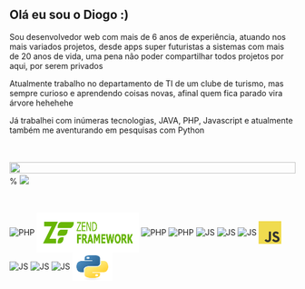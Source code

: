   <p><h2>Olá eu sou o Diogo :)</h2></p>
  <p>Sou desenvolvedor web com mais de 6 anos de experiência, atuando nos mais variados projetos, desde apps super futuristas a sistemas com mais de 20 anos de vida, uma pena não poder compartilhar todos projetos por aqui, por serem privados</p>
  
  <p>Atualmente trabalho no departamento de TI de um clube de turismo, mas sempre curioso e aprendendo coisas novas, afinal quem fica parado vira árvore hehehehe</p>
  
  <p>Já trabalhei com inúmeras tecnologias, JAVA, PHP, Javascript e atualmente também me aventurando em pesquisas com Python</p>
  <br><br>
<div>
  <img width="100%" height="50%" src="https://github-readme-stats.vercel.app/api/top-langs?username=diogoCostaProjects&layout=compact&langs_count=16&theme=dark">%
  <img heigth="190em" src="https://github-readme-stats.vercel.app/api?username=diogoCostaProjects&show_icons=true&theme=dark">
</div>
<br>
<div style="display: inline_block; margin-top: 30px;">
      <img align="center" alt="PHP" height="70" width="70" src="https://camo.githubusercontent.com/688f61bcdee1f1ff99cff1a917828b9b2ddb8fc0b61b2c9971b5513ea8de4d0c/68747470733a2f2f63646e2e6a7364656c6976722e6e65742f67682f64657669636f6e732f64657669636f6e2f69636f6e732f7068702f7068702d6f726967696e616c2e737667">
<img align="center" alt="PHP" height="70" width="180" src="https://raw.githubusercontent.com/zendframework/zf2/234b554f2ca202095aea32e4fa557553f8849664/resources/ZendFramework-logo.png">        <img align="center" alt="PHP" height="50" width="50" src="https://camo.githubusercontent.com/e914791b7640ec3fe9e3ef3222ed97da1d407199ab47391ea21f1c15a9592acc/68747470733a2f2f75706c6f61642e77696b696d656469612e6f72672f77696b6970656469612f636f6d6d6f6e732f7468756d622f392f39612f4c61726176656c2e7376672f3139363970782d4c61726176656c2e7376672e706e67">
       <img align="center" alt="PHP" height="50" width="50" src="https://camo.githubusercontent.com/5e956ea0943b5a05092e94d7376582051e61fe84af215ad6e35334a2d61b658a/68747470733a2f2f63646e2e6a7364656c6976722e6e65742f67682f64657669636f6e732f64657669636f6e2f69636f6e732f6d7973716c2f6d7973716c2d6f726967696e616c2e737667">
        <img align="center" alt="JS" height="50" width="70" src="https://camo.githubusercontent.com/2de531cabfc59a5f00aaf959346bda1b042d4d39d2ebeda76606f492895ded5a/68747470733a2f2f75706c6f61642e77696b696d656469612e6f72672f77696b6970656469612f636f6d6d6f6e732f7468756d622f392f39332f416d617a6f6e5f5765625f53657276696365735f4c6f676f2e7376672f3235363070782d416d617a6f6e5f5765625f53657276696365735f4c6f676f2e7376672e706e67">
        <img align="center" alt="JS" height="50" width="70" src="https://camo.githubusercontent.com/f2ce4039c99cf35adde738583ab0fbcd60eaafccf1e949884bda91d0b5c819ce/68747470733a2f2f63646e2e6a7364656c6976722e6e65742f67682f64657669636f6e732f64657669636f6e2f69636f6e732f68746d6c352f68746d6c352d6f726967696e616c2e737667">
        <img align="center" alt="JS" height="50" width="70" src="https://camo.githubusercontent.com/0da944f181647261c840e34b20ed7e3ca44ddc150869c6ea550cf98d06c81a37/68747470733a2f2f63646e2e6a7364656c6976722e6e65742f67682f64657669636f6e732f64657669636f6e2f69636f6e732f637373332f637373332d6f726967696e616c2e737667">
   <img align="center" alt="JS" height="40" width="40" src="https://raw.githubusercontent.com/github/explore/80688e429a7d4ef2fca1e82350fe8e3517d3494d/topics/javascript/javascript.png">
        <img align="center" alt="JS" height="50" width="50" src="https://camo.githubusercontent.com/f57aea3228bb09e8900c43a5fc350cd31b4157af37cdd78394d20e38361a8889/68747470733a2f2f63646e2e6a7364656c6976722e6e65742f67682f64657669636f6e732f64657669636f6e2f69636f6e732f6a71756572792f6a71756572792d6f726967696e616c2e737667">
  <img align="center" alt="JS" height="50" width="50" src="https://camo.githubusercontent.com/0b17e5a01574a2c1251b51c910c422f6ca6cb968a52686a770b668a634792c09/68747470733a2f2f7675656a732e6f72672f696d616765732f6c6f676f2e706e67">
      <img align="center" alt="JS" height="50" width="70" src="https://camo.githubusercontent.com/5b2a8527be6ce73521cdb521a1033b92ff7b1860f79585f66ec30ea75ab253e4/68747470733a2f2f63646e2e6a7364656c6976722e6e65742f67682f64657669636f6e732f64657669636f6e2f69636f6e732f6c696e75782f6c696e75782d6f726967696e616c2e737667">
  <img align="center" alt="JS" height="50" width="70" src="https://raw.githubusercontent.com/devicons/devicon/master/icons/python/python-original.svg">
</div>


